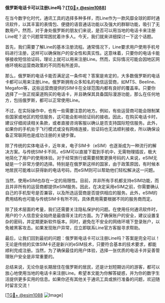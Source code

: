 **俄罗斯电话卡可以注册Line吗？[[TG💪+ @esim1088](https://t.me/s/esim1088)]**

在当今数字化时代，通讯工具的选择多种多样，而Line作为一款风靡全球的即时通讯软件，以其丰富的表情包、便捷的语音通话功能以及强大的群聊功能，吸引了无数用户。然而，对于身处俄罗斯的朋友们来说，是否可以用当地的电话卡来注册Line呢？这个问题常常困扰着许多人。今天，我们就来详细探讨一下这个话题。

首先，我们需要了解Line的基本注册流程。通常情况下，Line要求用户使用手机号码进行注册，这样可以确保账户的安全性和真实性。这意味着，只要你的电话卡能够接收短信验证码，理论上就可以用来注册Line。然而，实际情况可能会因地区网络环境和运营商政策的不同而有所差异。

那么，俄罗斯的电话卡能否满足这一条件呢？答案是肯定的，大多数俄罗斯的电话卡都可以用来注册Line。俄罗斯拥有众多知名的电信运营商，如MTS、Beeline、Megafon等，这些运营商提供的SIM卡在全球范围内都有良好的覆盖率。只要你选择了一张正规渠道购买的电话卡，并且确保其具备国际漫游功能，那么在任何地方，包括俄罗斯，都可以正常使用Line。

不过，在实际操作中，也有一些需要注意的地方。例如，有些运营商可能会限制某些国家或地区的短信服务，这可能会影响验证码的接收。因此，在购买电话卡时，建议仔细阅读相关条款，或者直接咨询客服以确认是否支持国际短信服务。此外，如果你的手机处于飞行模式或没有网络连接，验证码也无法顺利接收，所以确保设备正常联网也是成功注册的关键步骤。

除了传统的实体电话卡，近年来，电子SIM卡（eSIM）也逐渐成为一种流行的解决方案。与传统SIM卡不同，eSIM可以直接下载到手机中，无需物理插拔，极大地简化了用户的使用体验。对于经常旅行或需要频繁更换号码的人来说，eSIM无疑是一个非常方便的选择。特别是在俄罗斯这样的国家，由于政策原因，有时候本地居民可能难以获得新的电话号码，而eSIM则可以帮助他们轻松解决这一问题。

当然，使用eSIM也存在一定的局限性。目前，并非所有手机都支持eSIM功能，而且并非所有的运营商都提供eSIM服务。因此，在决定采用eSIM之前，你需要确认自己的手机型号是否兼容，以及所选运营商是否提供相应的服务。此外，eSIM的费用结构也可能与传统SIM卡有所不同，具体费用需要根据不同的服务商而定。

除了技术层面的考量，我们还需要关注隐私保护的问题。在使用任何通讯软件时，用户的个人信息安全始终是最值得关注的方面。为了确保账户的安全，建议设置复杂的密码，并定期更新软件版本。同时，避免在不安全的网络环境下登录账户，以免被黑客攻击。如果发现账户异常，应立即联系Line官方客服寻求帮助。

最后，让我们回到最初的问题：俄罗斯电话卡可以注册Line吗？答案是完全可以！无论是传统的实体SIM卡还是新兴的eSIM技术，只要符合基本的技术要求，都能顺利完成注册。当然，为了确保最佳的用户体验，选择一张优质的电话卡并妥善管理账户安全是非常重要的。

总结来说，无论你是长期居住在俄罗斯的居民，还是计划短期访问的游客，都可以放心地使用当地的电话卡来注册Line。希望本文能为你解答疑惑，并为你的数字生活提供更多实用的信息。如果你还有其他关于通讯工具或旅行准备的问题，欢迎随时留言交流！

[[TG💪+ @esim1088](https://t.me/s/esim1088) ![Image](https://i.postimg.cc/4NQfJmqS/Snipaste-2025-05-13-00-14-12.png)]